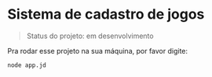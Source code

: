 <h1> Sistema de cadastro de jogos</h1>

> Status do projeto: em desenvolvimento

Pra rodar esse projeto na sua máquina, por favor digite: 

```
node app.jd
```
